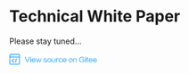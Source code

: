 ﻿# Technical White Paper

Please stay tuned...

<a href="https://gitee.com/mindspore/docs/blob/master/docs/note/source_en/design/technical_white_paper.md" target="_blank"><img src="../_static/logo_source.png"></a>
